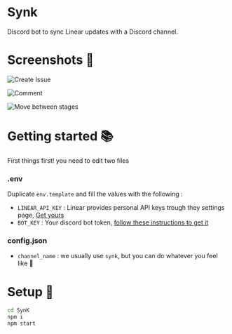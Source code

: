 # Synk 
Discord bot to sync Linear updates with a Discord channel.

# Screenshots :muscle:
![Create Issue](https://i.postimg.cc/yxwqQzts/Screenshot-from-2020-06-09-22-22-52.png)

![Comment](https://i.postimg.cc/brLDk3Bx/Screenshot-from-2020-06-09-20-00-15.png)

![Move between stages](https://i.postimg.cc/HWSk0cL9/Screenshot-from-2020-06-09-20-00-24.png)

# Getting started :books:
First things first! you need to edit two files 

### .env
Duplicate `env.template` and fill the values with the following : 
* `LINEAR_API_KEY` : Linear provides personal API keys trough they settings page, [Get yours](https://linear.app/settings/api)
* `BOT_KEY` : Your discord bot token, [follow these instructions to get it](https://github.com/reactiflux/discord-irc/wiki/Creating-a-discord-bot-&-getting-a-token)

### config.json

* `channel_name` : we usually use `synk`, but you can do whatever you feel like :100:

# Setup :runner:

```sh
cd SynK
npm i
npm start
```
